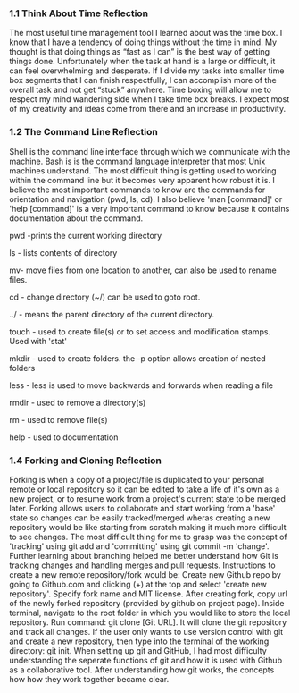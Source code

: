 ### 1.1 Think About Time Reflection
The most useful time management tool I learned about was the time box. I know that I have a tendency of doing things without the time in mind. My thought is that doing things as “fast as I can” is the best way of getting things done. Unfortunately when the task at hand is a large or difficult, it can feel overwhelming and desperate. If I divide my tasks into smaller time box segments that I can finish respectfully, I can accomplish more of the overall task and not get “stuck” anywhere. Time boxing will allow me to respect my mind wandering side when I take time box breaks. I expect most of my creativity and ideas come from there and an increase in productivity.

### 1.2 The Command Line Reflection
Shell is the command line interface through which we communicate with the machine. Bash is is the command language interpreter that most Unix machines understand.
The most difficult thing is getting used to working within the command line but it becomes very apparent how robust it is.
I believe the most important commands to know are the commands for orientation and navigation (pwd, ls, cd). I also believe 'man [command]' or 'help [command]' is a very important command to know because it contains documentation about the command.

pwd -prints the current working directory

ls - lists contents of directory

mv- move files from one location to another, can also be used to rename files.

cd - change directory (~/) can be used to goto root.

../ - means the parent directory of the current directory.

touch - used to create file(s) or to set access and modification stamps. Used with 'stat'

mkdir - used to create folders. the -p option allows creation of nested folders

less - less is used to move backwards and forwards when reading a file

rmdir - used to remove a directory(s)

rm - used to remove file(s)

help - used to documentation

### 1.4 Forking and Cloning Reflection
Forking is when a copy of a project/file is duplicated to your personal remote or local repository so it can be edited to take a life of it's own as a new project, or to resume work from a project's current state to be merged later. Forking allows users to collaborate and start working from a 'base' state so changes can be easily tracked/merged wheras creating a new repository would be like starting from scratch making it much more difficult to see changes. The most difficult thing for me to grasp was the concept of 'tracking' using git add and 'committing' using git commit -m 'change'. Further learning about branching helped me better understand how Git is tracking changes and handling merges and pull requests.
Instructions to create a new remote repository/fork would be: Create new Github repo by going to Github.com and clicking (+) at the top and select 'create new repository'. Specify fork name and MIT license. After creating fork, copy url of the newly forked repository (provided by github on project page). Inside terminal, navigate to the root folder in which you would like to store the local repository. Run command: git clone [Git URL]. It will clone the git repository and track all changes. If the user only wants to use version control with git and create a new repository, then type into the terminal of the working directory: git init.
When setting up git and GitHub, I had most difficulty understanding the seperate functions of git and how it is used with Github as a collaborative tool. After understanding how git works, the concepts how how they work together became clear.